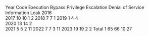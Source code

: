 Year	Code Execution	Bypass	Privilege Escalation	Denial of Service	Information Leak
2016					
2017		              10	            10	                    1	             2
2018	               	7	              7	                                     1
2019	1             	4               4		
2020		              13	            14                     	2	
2021		              5	              5	                      2	              11
2022		              7             	7	                      3             	11
2023	              	19	            19	                    2	              2
Total	1	              65            	66	                    10	            27
